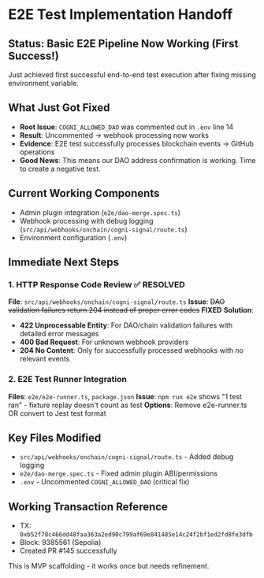 # E2E Test Implementation Handoff

## Status: Basic E2E Pipeline Now Working (First Success!)

Just achieved first successful end-to-end test execution after fixing missing environment variable.

## What Just Got Fixed
- **Root Issue**: `COGNI_ALLOWED_DAO` was commented out in `.env` line 14
- **Result**: Uncommented → webhook processing now works
- **Evidence**: E2E test successfully processes blockchain events → GitHub operations
- **Good News**: This means our DAO address confirmation is working. Time to create a negative test.

## Current Working Components
- Admin plugin integration (`e2e/dao-merge.spec.ts`)
- Webhook processing with debug logging (`src/api/webhooks/onchain/cogni-signal/route.ts`)
- Environment configuration (`.env`)

## Immediate Next Steps

### 1. HTTP Response Code Review ✅ RESOLVED
**File**: `src/api/webhooks/onchain/cogni-signal/route.ts`
**Issue**: ~~DAO validation failures return 204 instead of proper error codes~~ **FIXED**
**Solution**: 
- **422 Unprocessable Entity**: For DAO/chain validation failures with detailed error messages
- **400 Bad Request**: For unknown webhook providers
- **204 No Content**: Only for successfully processed webhooks with no relevant events

### 2. E2E Test Runner Integration  
**Files**: `e2e/e2e-runner.ts`, `package.json`
**Issue**: `npm run e2e` shows "1 test ran" - fixture replay doesn't count as test
**Options**: Remove e2e-runner.ts OR convert to Jest test format

## Key Files Modified
- `src/api/webhooks/onchain/cogni-signal/route.ts` - Added debug logging
- `e2e/dao-merge.spec.ts` - Fixed admin plugin ABI/permissions  
- `.env` - Uncommented `COGNI_ALLOWED_DAO` (critical fix)

## Working Transaction Reference
- TX: `0xb52f78c466dd48faa363a2ed90c799af69e841485e14c24f2bf1ed2fd8fe3dfb`
- Block: 9385561 (Sepolia)
- Created PR #145 successfully

This is MVP scaffolding - it works once but needs refinement.